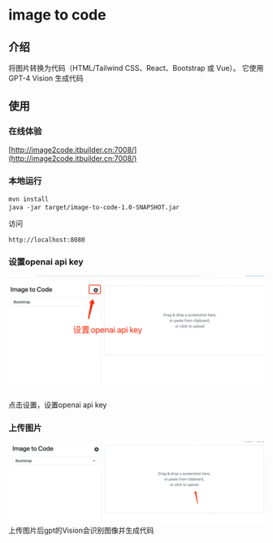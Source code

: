 # image to code

## 介绍
将图片转换为代码（HTML/Tailwind CSS、React、Bootstrap 或 Vue）。
它使用 GPT-4 Vision 生成代码

## 使用
### 在线体验

[http://image2code.itbuilder.cn:7008/](http://image2code.itbuilder.cn:7008/)

### 本地运行
```shell
mvn install
java -jar target/image-to-code-1.0-SNAPSHOT.jar
```
访问
```
http://localhost:8080
```
### 设置openai api key

![setting.png](setting.png)

点击设置，设置openai api key

### 上传图片
![upload.png](upload.png)
上传图片后gpt的Vision会识别图像并生成代码